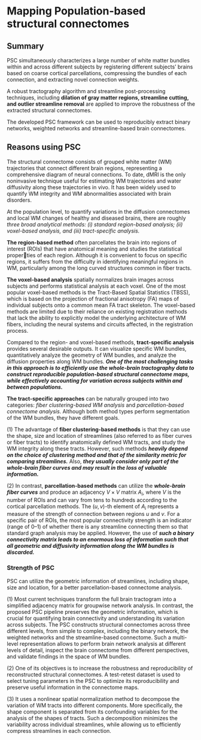 # Mapping Population-based structural connectomes

## Summary

PSC simultaneously characterizes a large number of white matter bundles within and across different subjects by registering different subjects’ brains based on coarse cortical parcellations, compressing the bundles of each connection, and extracting novel connection weights.

A robust tractography algorithm and streamline post-processing techniques, including **dilation of gray matter regions, streamline cutting, and outlier streamline removal** are applied to improve the robustness of the extracted structural connectomes.

The developed PSC framework can be used to reproducibly extract binary networks, weighted networks and streamline-based brain connectomes.

## Reasons using PSC

The structural connectome consists of grouped white matter (WM) trajectories that connect
different brain regions, representing a comprehensive diagram of neural connections. To date, dMRI is the only noninvasive technique useful for
estimating WM trajectories and water diffusivity along these trajectories in vivo. It has been widely used to quantify WM integrity and WM abnormalities associated with brain disorders.

At the population level, to quantify variations in the diffusion connectomes and local WM changes of healthy and diseased brains, there
are roughly *three broad analytical methods: (i) standard region-based
analysis; (ii) voxel-based analysis, and (iii) tract-specific analysis.* 

**The region-based method** often parcellates the brain into regions of interest (ROIs) that have anatomical meaning and studies the statistical properties of each region. Although it is
convenient to focus on specific regions, it suffers from the difficulty in
identifying meaningful regions in WM, particularly among the long
curved structures common in fiber tracts.

**The voxel-based analysis**
spatially normalizes brain images across subjects and performs statistical analysis at each voxel. One of the most popular voxel-based methods is the Tract-Based Spatial Statistics (TBSS), which is based on the projection of fractional anisotropy (FA) maps of individual subjects onto a common mean FA tract skeleton. The voxel-based methods are limited due to their reliance on existing registration methods that lack the ability to explicitly model the underlying architecture of WM fibers, including the neural systems and circuits affected, in the registration process.

Compared to the region- and voxel-based methods, **tract-specific analysis** provides several desirable outputs. It can visualize specific WM bundles, quantitatively analyze the geometry of WM bundles, and analyze the diffusion properties along WM bundles.  ***One of the most challenging tasks in this approach is to efficiently use the whole-brain tractography data to construct reproducible population-based structural
connectome maps, while effectively accounting for variation across subjects within and between populations.***

**The tract-specific approaches**
can be naturally grouped into two categories: *fiber clustering-based WM analysis* and *parcellation-based connectome
analysis*. Although both method types perform segmentation
of the WM bundles, they have different goals.

(1) The advantage of **fiber clustering-based methods** is that they can use the shape, size and location of streamlines (also referred to as fiber curves
or fiber tracts) to identify anatomically defined WM tracts, and study the WM integrity along these tracts. However, such methods ***heavily depend on
the choice of clustering method and that of the similarity metric for comparing streamlines.*** Also, ***they usually consider only part of the whole-brain fiber curves and may result in the loss of valuable information.***

(2) In contrast, **parcellation-based methods** can utilize the ***whole-brain fiber curves*** and produce an adjacency $V \times V$ matrix $A_i$, where $V$ is the number of ROIs and can vary from tens to hundreds according to the cortical parcellation methods. The $(u, v)$-th element of $A_i$ represents a measure of the strength of connection between regions $u$ and $v$. For a specific pair of ROIs, the most popular connectivity strength is an indicator (range of $0–1$) of whether there is any streamline connecting them so that standard
graph analysis may be applied. However, the use of ***such a binary connectivity matrix leads to an enormous loss of information such that all geometric and diffusivity information along the WM bundles is discarded.***

### Strength of PSC

PSC can utilize the geometric information of streamlines, including shape, size and location, for a better parcellation-based connectome analysis. 

(1) Most current techniques transform the full brain tractogram into a
simplified adjacency matrix for groupwise network analysis. In
contrast, the proposed PSC pipeline preserves the geometric information, which is crucial for quantifying brain connectivity and understanding its variation across subjects. The PSC constructs structural connectomes across three different levels, from simple to complex, including the binary network, the weighted networks and
the streamline-based connectome. Such a multi-level representation
allows to perform brain network analysis at different levels of detail,
inspect the brain connectome from different perspectives, and validate findings in the space of WM bundles.

(2)  One of its objectives is to increase the robustness and reproducibility
of reconstructed structural connectomes. A test-retest dataset is used
to select tuning parameters in the PSC to optimize its reproducibility
and preserve useful information in the connectome maps.

(3) It uses a nonlinear spatial normalization method to decompose the
variation of WM tracts into different components. More specifically,
the shape component is separated from its confounding variables for
the analysis of the shapes of tracts. Such a decomposition minimizes
the variability across individual streamlines, while allowing us to
efficiently compress streamlines in each connection.
